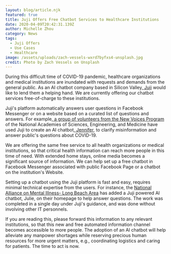 ```yaml
---
layout: blog/article.njk
featured: true
title: Juji Offers Free Chatbot Services to Healthcare Institutions
date: 2020-04-09T20:42:31.139Z
author: Michelle Zhou
category: News
tags:
  - Juji Offers
  - Use Cases
  - Healthcare
image: /assets/uploads/zach-vessels-wxrd7byfxs4-unsplash.jpg
credit: Photo by Zach Vessels on Unsplash
---
```

During this difficult time of COVID-19 pandemic, healthcare organizations and medical institutions are inundated with requests and demands from the general public. As an AI chatbot company based in Silicon Valley,[ Juji](https://juji.io) would like to lend them a helping hand. We are currently offering our chatbot services free-of-charge to these institutions.

Juji's platform automatically answers user questions in Facebook Messenger or on a website based on a curated list of questions and answers. For example,[ a group of volunteers from the New Voices Program](https://www.newvoicesnasem.org/post/using-artificial-intelligence-to-combat-misinformation-about-covid-19) of the National Academies of Sciences, Engineering, and Medicine have used Juji to create an AI chatbot,[ Jennifer](https://www.newvoicesnasem.org/jennifer-ai-chatbot), to clarify misinformation and answer public's questions about COVID-19.

We are offering the same free service to all health organizations or medical institutions, so that critical health information can reach more people in this time of need. With extended home stays, online media becomes a significant source of information. We can help set up a free chatbot in Facebook Messenger associated with public Facebook Page or a chatbot on the institution's Website.

Setting up a chatbot using the Juji platform is fast and easy, requires minimal technical expertise from the users. For instance, the [National Alliance on Mental Illness](https://www.namilongbeach.org/)[\- Long Beach Area](https://www.namilongbeach.org/) has added a Juji powered AI chatbot, Julie, on their homepage to help answer questions. The work was completed in a single day under Juji's guidance, and was done without involving other IT personnels.

If you are reading this, please forward this information to any relevant institutions, so that this new and free automated information channel becomes accessible to more people. The adoption of an AI chatbot will help alleviate any manpower shortages while reserving precious human resources for more urgent matters, e.g., coordinating logistics and caring for patients. The time to act is now.

